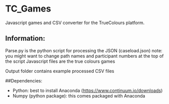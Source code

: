 # TC_Games
Javascript games and CSV converter for the TrueColours platform. 

## Information:
Parse.py is the python script for processing the JSON (caseload.json)
note: you might want to change path names and participant numbers at the top of the script 
Javascript files are the true colours games 

Output folder contains example processed CSV files 


##Dependencies:
- Python: best to install Anaconda (https://www.continuum.io/downloads)
- Numpy (python package): this comes packaged with Anaconda 



